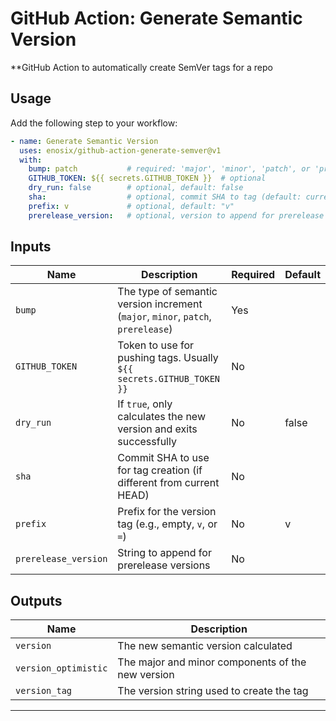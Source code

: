 # GitHub Action: Generate Semantic Version

**GitHub Action to automatically create SemVer tags for a repo

## Usage

Add the following step to your workflow:

```yaml
- name: Generate Semantic Version
  uses: enosix/github-action-generate-semver@v1
  with:
    bump: patch           # required: 'major', 'minor', 'patch', or 'prerelease'
    GITHUB_TOKEN: ${{ secrets.GITHUB_TOKEN }}  # optional
    dry_run: false        # optional, default: false
    sha:                  # optional, commit SHA to tag (default: current HEAD)
    prefix: v             # optional, default: "v"
    prerelease_version:   # optional, version to append for prerelease
```

## Inputs

| Name               | Description                                                                                 | Required | Default   |
|--------------------|--------------------------------------------------------------------------------------------|----------|-----------|
| `bump`             | The type of semantic version increment (`major`, `minor`, `patch`, `prerelease`)           | Yes      |           |
| `GITHUB_TOKEN`     | Token to use for pushing tags. Usually `${{ secrets.GITHUB_TOKEN }}`                       | No       |           |
| `dry_run`          | If `true`, only calculates the new version and exits successfully                          | No       | false     |
| `sha`              | Commit SHA to use for tag creation (if different from current HEAD)                        | No       |           |
| `prefix`           | Prefix for the version tag (e.g., empty, `v`, or `=`)                                      | No       | v         |
| `prerelease_version`| String to append for prerelease versions                                                  | No       |           |

## Outputs

| Name                 | Description                                               |
|----------------------|----------------------------------------------------------|
| `version`            | The new semantic version calculated                      |
| `version_optimistic` | The major and minor components of the new version        |
| `version_tag`        | The version string used to create the tag                |

---
